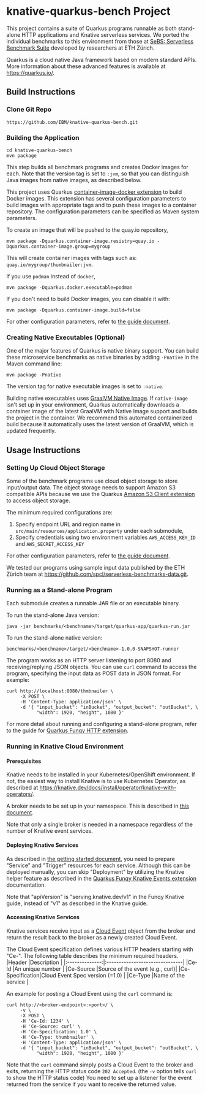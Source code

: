 # knative-quarkus-bench Project

This project contains a suite of Quarkus programs runnable as both stand-alone
HTTP applications and Knative serverless services.
We ported the individual benchmarks to this environment from those at
[SeBS: Serverless Benchmark Suite](https://github.com/spcl/serverless-benchmarks)
developed by researchers at ETH Z&uuml;rich.

Quarkus is a cloud native Java framework based on modern standard APIs.
More information about these advanced features is available at https://quarkus.io/.

## Build Instructions

### Clone Git Repo
```shell
https://github.com/IBM/knative-quarkus-bench.git
```

### Building the Application
```shell
cd knative-quarkus-bench
mvn package
```

This step builds all benchmark programs and creates Docker images for each.
Note that the version tag is set to `:jvm`, so that you can distinguish
Java images from native images, as described below.

This project uses Quarkus
[container-image-docker extension](https://quarkus.io/guides/container-image#docker)
to build Docker images.  This extension has several configuration parameters to build
images with appropriate tags and to push these images to a container repository.
The configuration parameters can be specified as Maven system parameters.

To create an image that will be pushed to the quay.io repository,
```shell
mvn package -Dquarkus.container-image.resistry=quay.io -Dquarkus.container-image.group=mygroup
```
This will create container images with tags such as: `quay.io/mygroup/thumbnailer:jvm`.

If you use `podman` instead of `docker`,
```shell
mvn package -Dquarkus.docker.executable=podman
```

If you don't need to build Docker images, you can disable it with:
```shell
mvn package -Dquarkus.container-image.build=false
```

For other configuration parameters, refer to
[the guide document](https://quarkus.io/guides/container-image#customizing).


### Creating Native Executables (Optional)

One of the major features of Quarkus is native binary support.
You can build these microservice benchmarks as native binaries
by adding `-Pnative` in the Maven command line:
```shell
mvn package -Pnative
```

The version tag for native executable images is set to `:native`.

Building native executables uses
[GraalVM Native Image](https://www.graalvm.org/22.0/reference-manual/native-image/).
If `native-image` isn't set up in your environment, Quarkus automatically downloads
a container image of the latest GraalVM with Native Image support and builds the project
in the container.  We recommend this automated containerized build
because it automatically uses the latest version of GraalVM, which is updated frequently.


## Usage Instructions

### Setting Up Cloud Object Storage

Some of the benchmark programs use cloud object storage to store input/output data.
The object storage needs to support Amazon S3 compatible APIs because we use the Quarkus
[Amazon S3 Client extension](https://quarkiverse.github.io/quarkiverse-docs/quarkus-amazon-services/dev/amazon-s3.html)
to access object storage.

The minimum required configurations are:
1. Specify endpoint URL and region name in `src/main/resources/application.property`
under each submodule,
1. Specify credentials using two environment variables `AWS_ACCESS_KEY_ID` and `AWS_SECRET_ACCESS_KEY`

For other configuration parameters, refer to
[the guide document](https://quarkiverse.github.io/quarkiverse-docs/quarkus-amazon-services/dev/amazon-s3.html#_configuring_s3_clients).

We tested our programs using sample input data published by the ETH Z&uuml;rich team
at https://github.com/spcl/serverless-benchmarks-data.git.


### Running as a Stand-alone Program

Each submodule creates a runnable JAR file or an executable binary.

To run the stand-alone Java version:
```shell
java -jar benchmarks/<benchname>/target/quarkus-app/quarkus-run.jar
```
To run the stand-alone native version:
```shell
benchmarks/<benchname>/target/<benchname>-1.0.0-SNAPSHOT-runner
```

The program works as an HTTP server listening to port 8080 and receiving/replying JSON objects.
You can use `curl` command to access the program, specifying the input data as POST data
in JSON format. For example:
```shell
curl http://localhost:8080/thmbnailer \
     -X POST \
     -H 'Content-Type: application/json' \
     -d '{ "input_bucket": "inBucket", "output_bucket": "outBucket", \
           "width": 1920, "height", 1080 }'
```


For more detail about running and configuring a stand-alone program, refer to the guide for
[Quarkus Funqy HTTP extension](https://quarkus.io/guides/funqy-http).


### Running in Knative Cloud Environment

#### Prerequisites

Knative needs to be installed in your Kubernetes/OpenShift environment.
If not, the easiest way to install Knative is to use Kubernetes Operator, as described at
https://knative.dev/docs/install/operator/knative-with-operators/.

A broker needs to be set up in your namespace.  This is described in
[this document](https://knative.dev/docs/eventing/getting-started/#adding-a-broker-to-the-namespace).

Note that only a single broker is needed in a namespace regardless of the number of
Knative event services.


#### Deploying Knative Services

As described in
[the getting started document](https://knative.dev/docs/eventing/getting-started/),
you need to prepare "Service" and "Trigger" resources for each service.
Although this can be deployed manually, you can skip "Deployment"
by utilizing the Knative helper feature as described in the
[Quarkus Funqy Knative Events extension](https://quarkus.io/guides/funqy-knative-events) documentation.

Note that "apiVersion" is "serving.knative.dev/v1" in the Funqy Knative guide, instead of
"v1" as described in the Knative guide.


#### Accessing Knative Services

Knative services receive input as a [Cloud Event](https://cloudevents.io/) object
from the broker and return the result back to the broker as a newly created Cloud Event.

The Cloud Event specification defines various HTTP headers starting with "Ce-".
The following table describes the minimum required headers.
|Header          |Description                     |
|:--------------:|:-------------------------------|
|Ce-Id           |An unique number                |
|Ce-Source       |Source of the event (e.g., curl)|
|Ce-Specification|Cloud Event Spec version (=1.0) |
|Ce-Type         |Name of the service             |

An example for posting a Cloud Event using the `curl` command is:
```shell
curl http://<broker-endpoint>:<port>/ \
     -v \
     -X POST \
     -H 'Ce-Id: 1234' \
     -H 'Ce-Source: curl' \
     -H 'Ce-Specification: 1.0' \
     -H 'Ce-Type: thumbnailer' \
     -H 'Content-Type: application/json' \
     -d '{ "input_bucket": "inBucket", "output_bucket": "outBucket", \
           "width": 1920, "height", 1080 }'
```


Note that the `curl` command simply posts a Cloud Event to the broker and exits, returning the
HTTP status code `202 Accepted`. (the `-v` option tells `curl` to show the HTTP status code)
You need to set up a listener for the event returned
from the service if you want to receive the returned value.
